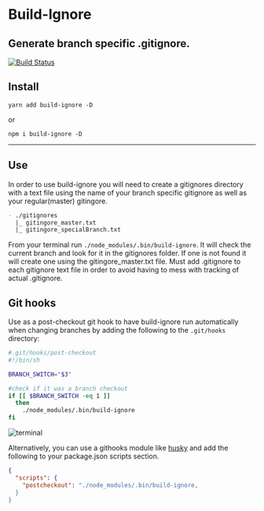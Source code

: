 # Build-Ignore

Generate branch specific .gitignore.
---

[![Build Status](https://travis-ci.org/davidicus/build-ignore.svg?branch=master)](https://travis-ci.org/davidicus/build-ignore)

## Install
```
yarn add build-ignore -D
```
or

```
npm i build-ignore -D
```
---
## Use
In order to use build-ignore you will need to create a gitignores directory with a text file using the name of your branch specific gitignore as well as your regular(master) gitingore.
```markdown
- ./gitignores
  |_ gitingore_master.txt
  |_ gitingore_specialBranch.txt
```
From your terminal run `./node_modules/.bin/build-ignore`. It will check the current branch and look for it in the gitignores folder. If one is not found it will create one using the gitingore_master.txt file. Must add .gitignore to each gitignore text file in order to avoid having to mess with tracking of actual .gitignore.


## Git hooks
Use as a post-checkout git hook to have build-ignore run automatically when changing branches by adding the following to the `.git/hooks` directory:

``` bash
#.git/hooks/post-checkout
#!/bin/sh

BRANCH_SWITCH="$3"

#check if it was a branch checkout
if [[ $BRANCH_SWITCH -eq 1 ]]
  then
    ./node_modules/.bin/build-ignore
fi
```
![terminal](https://media.giphy.com/media/OBk7HYOkMCu2Y/giphy.gif)

Alternatively, you can use a githooks module like [husky](https://www.npmjs.com/package/husky) and add the following to your package.json scripts section.

``` json
{
  "scripts": {
    "postcheckout": "./node_modules/.bin/build-ignore,
  }
}
```
